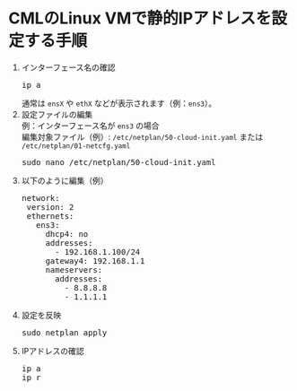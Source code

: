# CMLのLinux VMで静的IPアドレスを設定する手順

1. インターフェース名の確認  
   <pre>ip a</pre>
   通常は `ensX` や `ethX` などが表示されます（例：`ens3`）。
1. 設定ファイルの編集  
   例：インターフェース名が `ens3` の場合  
   編集対象ファイル（例）: `/etc/netplan/50-cloud-init.yaml` または `/etc/netplan/01-netcfg.yaml`
   <pre>sudo nano /etc/netplan/50-cloud-init.yaml</pre>
1. 以下のように編集（例）
   <pre>
   network:
    version: 2
    ethernets:
      ens3:
        dhcp4: no
        addresses:
          - 192.168.1.100/24
        gateway4: 192.168.1.1
        nameservers:
          addresses:
            - 8.8.8.8
            - 1.1.1.1
   </pre>
1. 設定を反映
   <pre>sudo netplan apply</pre>
1. IPアドレスの確認
   <pre>
   ip a
   ip r
   </pre>

